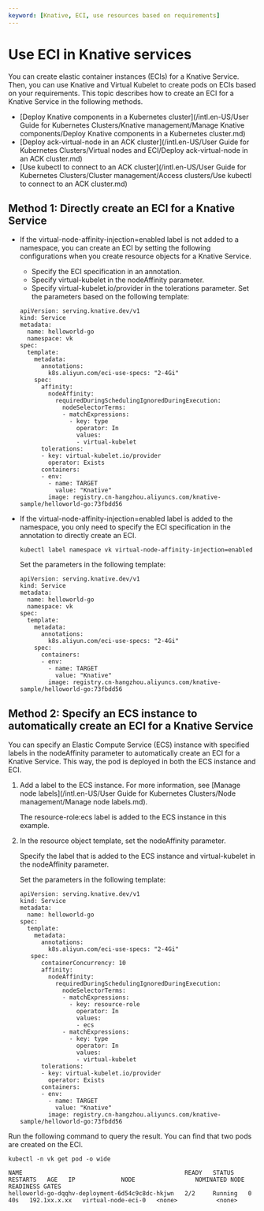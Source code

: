 ```yaml
---
keyword: [Knative, ECI, use resources based on requirements]
---
```


# Use ECI in Knative services

You can create elastic container instances \(ECIs\) for a Knative Service. Then, you can use Knative and Virtual Kubelet to create pods on ECIs based on your requirements. This topic describes how to create an ECI for a Knative Service in the following methods.

-   [Deploy Knative components in a Kubernetes cluster](/intl.en-US/User Guide for Kubernetes Clusters/Knative management/Manage Knative components/Deploy Knative components in a Kubernetes cluster.md)
-   [Deploy ack-virtual-node in an ACK cluster](/intl.en-US/User Guide for Kubernetes Clusters/Virtual nodes and ECI/Deploy ack-virtual-node in an ACK cluster.md)
-   [Use kubectl to connect to an ACK cluster](/intl.en-US/User Guide for Kubernetes Clusters/Cluster management/Access clusters/Use kubectl to connect to an ACK cluster.md)

## Method 1: Directly create an ECI for a Knative Service

-   If the virtual-node-affinity-injection=enabled label is not added to a namespace, you can create an ECI by setting the following configurations when you create resource objects for a Knative Service.

    -   Specify the ECI specification in an annotation.
    -   Specify virtual-kubelet in the nodeAffinity parameter.
    -   Specify virtual-kubelet.io/provider in the tolerations parameter.
    Set the parameters based on the following template:

    ```
    apiVersion: serving.knative.dev/v1
    kind: Service
    metadata:
      name: helloworld-go
      namespace: vk
    spec:
      template:
        metadata:
          annotations:
            k8s.aliyun.com/eci-use-specs: "2-4Gi"
        spec:
          affinity:
            nodeAffinity:
              requiredDuringSchedulingIgnoredDuringExecution:
                nodeSelectorTerms:
                - matchExpressions:
                  - key: type
                    operator: In
                    values: 
                    - virtual-kubelet   
          tolerations:
          - key: virtual-kubelet.io/provider
            operator: Exists                
          containers:
          - env:
            - name: TARGET
              value: "Knative"
            image: registry.cn-hangzhou.aliyuncs.com/knative-sample/helloworld-go:73fbdd56
    ```

-   If the virtual-node-affinity-injection=enabled label is added to the namespace, you only need to specify the ECI specification in the annotation to directly create an ECI.

    ```
    kubectl label namespace vk virtual-node-affinity-injection=enabled
    ```

    Set the parameters in the following template:

    ```
    apiVersion: serving.knative.dev/v1
    kind: Service
    metadata:
      name: helloworld-go
      namespace: vk
    spec:
      template:
        metadata:
          annotations:
            k8s.aliyun.com/eci-use-specs: "2-4Gi"
        spec:         
          containers:
          - env:
            - name: TARGET
              value: "Knative"
            image: registry.cn-hangzhou.aliyuncs.com/knative-sample/helloworld-go:73fbdd56
    ```


## Method 2: Specify an ECS instance to automatically create an ECI for a Knative Service

You can specify an Elastic Compute Service \(ECS\) instance with specified labels in the nodeAffinity parameter to automatically create an ECI for a Knative Service. This way, the pod is deployed in both the ECS instance and ECI.

1.  Add a label to the ECS instance. For more information, see [Manage node labels](/intl.en-US/User Guide for Kubernetes Clusters/Node management/Manage node labels.md).

    The resource-role:ecs label is added to the ECS instance in this example.

2.  In the resource object template, set the nodeAffinity parameter.

    Specify the label that is added to the ECS instance and virtual-kubelet in the nodeAffinity parameter.

    Set the parameters in the following template:

    ```
    apiVersion: serving.knative.dev/v1
    kind: Service
    metadata:
      name: helloworld-go
    spec:
      template:
        metadata:
          annotations:
            k8s.aliyun.com/eci-use-specs: "2-4Gi"
       spec:
          containerConcurrency: 10
          affinity:
            nodeAffinity:
              requiredDuringSchedulingIgnoredDuringExecution:
                nodeSelectorTerms:
                - matchExpressions:
                  - key: resource-role
                    operator: In
                    values:
                    - ecs
                - matchExpressions:
                  - key: type
                    operator: In
                    values: 
                    - virtual-kubelet
          tolerations:
          - key: virtual-kubelet.io/provider
            operator: Exists                 
          containers:
          - env:
            - name: TARGET
              value: "Knative"
            image: registry.cn-hangzhou.aliyuncs.com/knative-sample/helloworld-go:73fbdd56
    ```


Run the following command to query the result. You can find that two pods are created on the ECI.

```
kubectl -n vk get pod -o wide
```

```
NAME                                              READY   STATUS    RESTARTS   AGE   IP             NODE                 NOMINATED NODE   READINESS GATES
helloworld-go-dqqhv-deployment-6d54c9c8dc-hkjwn   2/2     Running   0          40s   192.1xx.x.xx   virtual-node-eci-0   <none>           <none>
```

